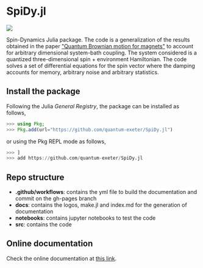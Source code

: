# SpiDy.jl

[![](https://img.shields.io/badge/docs-dev-blue.svg)](https://quantum-exeter.github.io/SpiDy.jl/dev)

Spin-Dynamics Julia package. The code is a generalization of the results obtained in the paper <a href=https://doi.org/10.1088/1367-2630/ac4ef2>"Quantum Brownian motion for magnets"</a> to account for arbitrary dimensional system-bath coupling. The system considered is a quantized three-dimensional spin + environment Hamiltonian. The code solves a set of differential equations for the spin vector where the damping accounts for memory, arbitrary noise and arbitrary statistics.

## Install the package
Following the Julia *General Registry*, the package can be installed as follows,
```Julia
>>> using Pkg;
>>> Pkg.add(url="https://github.com/quantum-exeter/SpiDy.jl")
```
or using the Pkg REPL mode as follows,
```Julia
>>> ]
>>> add https://github.com/quantum-exeter/SpiDy.jl
```

## Repo structure
* **.github/workflows**: contains the yml file to build the documentation and commit on the gh-pages branch
* **docs**: contains the logos, make.jl and index.md for the generation of documentation
* **notebooks**: contains jupyter notebooks to test the code
* **src**: contains the code

## Online documentation
Check the online documentation at <a href="https://quantum-exeter.github.io/SpiDy.jl/dev/">this link</a>.
